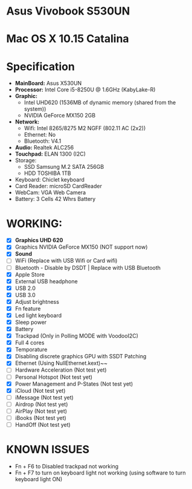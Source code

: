# Asus Vivobook S530UN
# Mac OS X 10.15 Catalina


# Specification
- **MainBoard:** Asus X530UN
- **Processor:** Intel Core i5-8250U @ 1.6GHz (KabyLake-R)
- **Graphic:** 
  + Intel UHD620 (1536MB of dynamic memory (shared from the system))
  + NVIDIA GeForce MX150 2GB
- **Network:**
  + Wifi: Intel 8265/8275 M2 NGFF (802.11 AC (2x2))
  + Ethernet: No
  + Bluetooth: V4.1
- **Audio:** Realtek ALC256
- **Touchpad:** ELAN 1300 (I2C)
- Storage:
  + SSD Samsung M.2 SATA 256GB
  + HDD TOSHIBA 1TB
- Keyboard: Chiclet keyboard
- Card Reader: microSD CardReader
- WebCam: VGA Web Camera
- Battery: 3 Cells 42 Whrs Battery

# WORKING:
- [x] **Graphics UHD 620**
- [x] Graphics NVIDIA GeForce MX150 (NOT support now)
- [x] **Sound**
- [ ] WiFi (Replace with USB Wifi or Card wifi)
- [ ] Bluetooth - Disable by DSDT | Replace with USB Bluetooth
- [x] Apple Store
- [x] External USB headphone
- [x] USB 2.0
- [x] USB 3.0
- [x] Adjust brightness
- [x] Fn feature
- [x] Led light keyboard
- [x] Sleep power
- [x] Battery
- [x] Trackpad (Only in Polling MODE with VoodooI2C)
- [x] Full 4 cores
- [x] Temporature
- [x] Disabling discrete graphics GPU with SSDT Patching
- [x] Ethernet (Using NullEthernet.kext)~~
- [ ] Hardware Acceleration (Not test yet)
- [ ] Personal Hotspot (Not test yet)
- [x] Power Management and P-States (Not test yet)
- [x] iCloud (Not test yet)
- [ ] iMessage (Not test yet)
- [ ] Airdrop (Not test yet)
- [ ] AirPlay (Not test yet)
- [ ] iBooks (Not test yet)
- [ ] HandOff (Not test yet)

# KNOWN ISSUES
- Fn + F6 to Disabled trackpad not working
- Fn + F7 to turn on keyboard light not working (using software to turn keyboard light ON)
